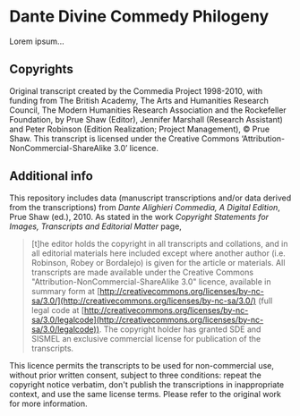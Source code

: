 # Dante Divine Commedy Philogeny

Lorem ipsum...

## Copyrights

Original transcript created by the Commedia Project 1998-2010, with funding from The British Academy, The Arts and Humanities Research Council, The Modern Humanities Research Association and the Rockefeller Foundation, by Prue Shaw (Editor), Jennifer Marshall (Research Assistant) and Peter Robinson (Edition Realization; Project Management), © Prue Shaw. This transcript is licensed under the Creative Commons ‘Attribution-NonCommercial-ShareAlike 3.0’ licence.

## Additional info

This repository includes data (manuscript transcriptions and/or data derived from the transcriptions) from *Dante Alighieri Commedia, A Digital Edition*, Prue Shaw (ed.), 2010. As stated in the work *Copyright Statements for Images, Transcripts and Editorial Matter* page, 

> [t]he editor holds the copyright in all transcripts and collations, and in all editorial materials here included except where another author (i.e. Robinson, Robey or Bordalejo) is given for the article or materials. All transcripts are made available under the Creative Commons "Attribution-NonCommercial-ShareAlike 3.0" licence, available in summary form at [http://creativecommons.org/licenses/by-nc-sa/3.0/](http://creativecommons.org/licenses/by-nc-sa/3.0/) (full legal code at [http://creativecommons.org/licenses/by-nc-sa/3.0/legalcode](http://creativecommons.org/licenses/by-nc-sa/3.0/legalcode)). The copyright holder has granted SDE and SISMEL an exclusive commercial license for publication of the transcripts.

This licence permits the transcripts to be used for non-commercial use, without prior written consent, subject to three conditions: repeat the copyright notice verbatim, don't publish the transcriptions in inappropriate context, and use the same license terms. Please refer to the original work for more information.